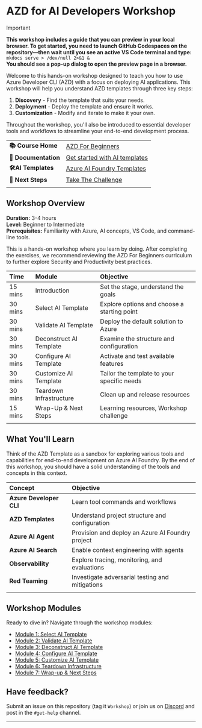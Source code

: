 <!--
CO_OP_TRANSLATOR_METADATA:
{
  "original_hash": "1a87eaee8309cd74837981fdc6834dd9",
  "translation_date": "2025-09-25T01:55:12+00:00",
  "source_file": "workshop/docs/index.md",
  "language_code": "en"
}
-->
# AZD for AI Developers Workshop

> [!IMPORTANT]  
> **This workshop includes a guide that you can preview in your local browser. To get started, you need to launch GitHub Codespaces on the repository—then wait until you see an active VS Code terminal and type:**  
> `mkdocs serve > /dev/null 2>&1 &`  
> **You should see a pop-up dialog to open the preview page in a browser.**

Welcome to this hands-on workshop designed to teach you how to use Azure Developer CLI (AZD) with a focus on deploying AI applications. This workshop will help you understand AZD templates through three key steps:

1. **Discovery** - Find the template that suits your needs.
2. **Deployment** - Deploy the template and ensure it works.
3. **Customization** - Modify and iterate to make it your own.

Throughout the workshop, you'll also be introduced to essential developer tools and workflows to streamline your end-to-end development process.

| | | 
|:---|:---|
| **📚 Course Home**| [AZD For Beginners](../README.md)|
| **📖 Documentation** | [Get started with AI templates](https://learn.microsoft.com/en-us/azure/ai-foundry/how-to/develop/ai-template-get-started)|
| **🛠️AI Templates** | [Azure AI Foundry Templates](https://ai.azure.com/templates) |
|**🚀 Next Steps** | [Take The Challenge](../../../../workshop/docs) |
| | |

## Workshop Overview

**Duration:** 3-4 hours  
**Level:** Beginner to Intermediate  
**Prerequisites:** Familiarity with Azure, AI concepts, VS Code, and command-line tools.

This is a hands-on workshop where you learn by doing. After completing the exercises, we recommend reviewing the AZD For Beginners curriculum to further explore Security and Productivity best practices.

| Time| Module  | Objective |
|:---|:---|:---|
| 15 mins | Introduction | Set the stage, understand the goals |
| 30 mins | Select AI Template | Explore options and choose a starting point | 
| 30 mins | Validate AI Template | Deploy the default solution to Azure |
| 30 mins | Deconstruct AI Template | Examine the structure and configuration |
| 30 mins | Configure AI Template | Activate and test available features |
| 30 mins | Customize AI Template | Tailor the template to your specific needs |
| 30 mins | Teardown Infrastructure | Clean up and release resources |
| 15 mins | Wrap-Up & Next Steps | Learning resources, Workshop challenge |
| | |

## What You'll Learn

Think of the AZD Template as a sandbox for exploring various tools and capabilities for end-to-end development on Azure AI Foundry. By the end of this workshop, you should have a solid understanding of the tools and concepts in this context.

| Concept  | Objective |
|:---|:---|
| **Azure Developer CLI** | Learn tool commands and workflows |
| **AZD Templates**| Understand project structure and configuration |
| **Azure AI Agent**| Provision and deploy an Azure AI Foundry project |
| **Azure AI Search**| Enable context engineering with agents |
| **Observability**| Explore tracing, monitoring, and evaluations |
| **Red Teaming**| Investigate adversarial testing and mitigations |
| | |

## Workshop Modules

Ready to dive in? Navigate through the workshop modules:

- [Module 1: Select AI Template](instructions/1-Select-AI-Template.md)
- [Module 2: Validate AI Template](instructions/2-Validate-AI-Template.md) 
- [Module 3: Deconstruct AI Template](instructions/3-Deconstruct-AI-Template.md)
- [Module 4: Configure AI Template](instructions/4-Configure-AI-Template.md)
- [Module 5: Customize AI Template](instructions/5-Customize-AI-Template.md)
- [Module 6: Teardown Infrastructure](instructions/6-Teardown-Infrastructure.md)
- [Module 7: Wrap-up & Next Steps](instructions/7-Wrap-up.md)

## Have feedback?

Submit an issue on this repository (tag it `Workshop`) or join us on [Discord](https://aka.ms/foundry/discord) and post in the `#get-help` channel.

---

